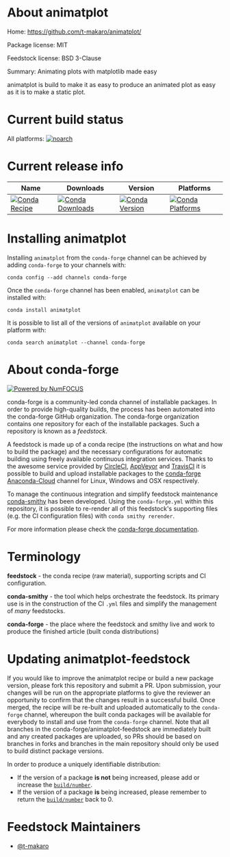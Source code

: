 <!--
# -*- mode: jinja -*-
-->

About animatplot
================

Home: https://github.com/t-makaro/animatplot/

Package license: MIT

Feedstock license: BSD 3-Clause

Summary: Animating plots with matplotlib made easy

animatplot is build to make it as easy to produce an animated plot
as easy as it is to make a static plot.


Current build status
====================

All platforms:
[![noarch](https://img.shields.io/circleci/project/github/conda-forge/animatplot-feedstock/master.svg?label=noarch)](https://circleci.com/gh/conda-forge/animatplot-feedstock)

Current release info
====================

| Name | Downloads | Version | Platforms |
| --- | --- | --- | --- |
| [![Conda Recipe](https://img.shields.io/badge/recipe-animatplot-green.svg)](https://anaconda.org/conda-forge/animatplot) | [![Conda Downloads](https://img.shields.io/conda/dn/conda-forge/animatplot.svg)](https://anaconda.org/conda-forge/animatplot) | [![Conda Version](https://img.shields.io/conda/vn/conda-forge/animatplot.svg)](https://anaconda.org/conda-forge/animatplot) | [![Conda Platforms](https://img.shields.io/conda/pn/conda-forge/animatplot.svg)](https://anaconda.org/conda-forge/animatplot) |

Installing animatplot
=====================

Installing `animatplot` from the `conda-forge` channel can be achieved by adding `conda-forge` to your channels with:

```
conda config --add channels conda-forge
```

Once the `conda-forge` channel has been enabled, `animatplot` can be installed with:

```
conda install animatplot
```

It is possible to list all of the versions of `animatplot` available on your platform with:

```
conda search animatplot --channel conda-forge
```


About conda-forge
=================

[![Powered by NumFOCUS](https://img.shields.io/badge/powered%20by-NumFOCUS-orange.svg?style=flat&colorA=E1523D&colorB=007D8A)](http://numfocus.org)

conda-forge is a community-led conda channel of installable packages.
In order to provide high-quality builds, the process has been automated into the
conda-forge GitHub organization. The conda-forge organization contains one repository
for each of the installable packages. Such a repository is known as a *feedstock*.

A feedstock is made up of a conda recipe (the instructions on what and how to build
the package) and the necessary configurations for automatic building using freely
available continuous integration services. Thanks to the awesome service provided by
[CircleCI](https://circleci.com/), [AppVeyor](https://www.appveyor.com/)
and [TravisCI](https://travis-ci.org/) it is possible to build and upload installable
packages to the [conda-forge](https://anaconda.org/conda-forge)
[Anaconda-Cloud](https://anaconda.org/) channel for Linux, Windows and OSX respectively.

To manage the continuous integration and simplify feedstock maintenance
[conda-smithy](https://github.com/conda-forge/conda-smithy) has been developed.
Using the ``conda-forge.yml`` within this repository, it is possible to re-render all of
this feedstock's supporting files (e.g. the CI configuration files) with ``conda smithy rerender``.

For more information please check the [conda-forge documentation](https://conda-forge.org/docs/).

Terminology
===========

**feedstock** - the conda recipe (raw material), supporting scripts and CI configuration.

**conda-smithy** - the tool which helps orchestrate the feedstock.
                   Its primary use is in the construction of the CI ``.yml`` files
                   and simplify the management of *many* feedstocks.

**conda-forge** - the place where the feedstock and smithy live and work to
                  produce the finished article (built conda distributions)


Updating animatplot-feedstock
=============================

If you would like to improve the animatplot recipe or build a new
package version, please fork this repository and submit a PR. Upon submission,
your changes will be run on the appropriate platforms to give the reviewer an
opportunity to confirm that the changes result in a successful build. Once
merged, the recipe will be re-built and uploaded automatically to the
`conda-forge` channel, whereupon the built conda packages will be available for
everybody to install and use from the `conda-forge` channel.
Note that all branches in the conda-forge/animatplot-feedstock are
immediately built and any created packages are uploaded, so PRs should be based
on branches in forks and branches in the main repository should only be used to
build distinct package versions.

In order to produce a uniquely identifiable distribution:
 * If the version of a package **is not** being increased, please add or increase
   the [``build/number``](https://conda.io/docs/user-guide/tasks/build-packages/define-metadata.html#build-number-and-string).
 * If the version of a package **is** being increased, please remember to return
   the [``build/number``](https://conda.io/docs/user-guide/tasks/build-packages/define-metadata.html#build-number-and-string)
   back to 0.

Feedstock Maintainers
=====================

* [@t-makaro](https://github.com/t-makaro/)

